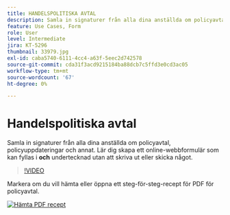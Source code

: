 ```yaml
---
title: HANDELSPOLITISKA AVTAL
description: Samla in signaturer från alla dina anställda om policyavtal, uppdateringar och annat
feature: Use Cases, Form
role: User
level: Intermediate
jira: KT-5296
thumbnail: 33979.jpg
exl-id: caba5740-6111-4cc4-a63f-5eec2d742578
source-git-commit: cda31f3acd9215184ba88dcb7c5ffd3e0cd3ac05
workflow-type: tm+mt
source-wordcount: '67'
ht-degree: 0%

---
```


# Handelspolitiska avtal

Samla in signaturer från alla dina anställda om policyavtal, policyuppdateringar och annat. Lär dig skapa ett online-webbformulär som kan fyllas i **och** undertecknad utan att skriva ut eller skicka något.

>[!VIDEO](https://video.tv.adobe.com/v/33979?quality=12&learn=on&hidetitle=true)

Markera om du vill hämta eller öppna ett steg-för-steg-recept för PDF för policyavtal.

[![Hämta PDF recept](../assets/acrobat_PDF_96.png)](../assets/adobe-sign_set_up_a_web_form_use_case.pdf)
